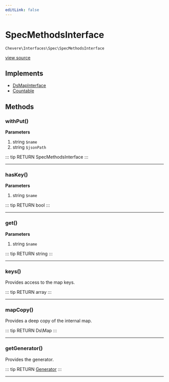 ```yaml
---
editLink: false
---
```


# SpecMethodsInterface

`Chevere\Interfaces\Spec\SpecMethodsInterface`

[view source](https://github.com/chevere/chevere/blob/master/interfaces/Spec/SpecMethodsInterface.php)

## Implements

- [DsMapInterface](../DataStructures/DsMapInterface.md)
- [Countable](https://www.php.net/manual/class.countable)

## Methods

### withPut()

**Parameters**

1. string `$name`
2. string `$jsonPath`

::: tip RETURN
SpecMethodsInterface
:::

---

### hasKey()

**Parameters**

1. string `$name`

::: tip RETURN
bool
:::

---

### get()

**Parameters**

1. string `$name`

::: tip RETURN
string
:::

---

### keys()

Provides access to the map keys.

::: tip RETURN
array
:::

---

### mapCopy()

Provides a deep copy of the internal map.

::: tip RETURN
Ds\Map
:::

---

### getGenerator()

Provides the generator.

::: tip RETURN
[Generator](https://www.php.net/manual/class.generator)
:::

---
